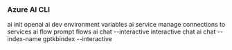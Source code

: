 ### Azure AI CLI
ai init openai
ai dev                                                  environment variables
ai service                                              manage connections to services
ai flow                                                 prompt flows 
ai chat --interactive                                   interactive chat
ai chat --index-name gptkbindex --interactive     
